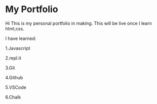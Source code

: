 # My Portfolio

Hi This is my personal portfolio in making. This will be live once I learn html,css.

I have learned:

1.Javascript

2.repl.it

3.Git

4.Github

5.VSCode

6.Chalk
